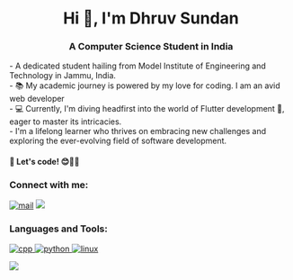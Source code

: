 <h1 align="center">Hi 👋, I'm Dhruv Sundan</h1>
<h3 align="center">A Computer Science Student in India</h3>
<p align="left">  - A dedicated student hailing from Model Institute of Engineering and Technology in Jammu, India.<br>
  - 📚 My academic journey is powered by my love for coding. I am an avid web developer <br>- 💻 Currently, I'm diving headfirst into the world of Flutter development 🚀, eager to master its intricacies. <br>
  - I'm a lifelong learner who thrives on embracing new challenges and exploring the ever-evolving field of software development. <br>
  <h4>🌟 Let's code! 😊👨‍💻</h4> </p>





<h3 align="left">Connect with me:</h3>

<p align="left">
<a href="mailto:dhruvsundan321@gmail.com" ><img src="https://img.shields.io/badge/Gmail-D14836?style=for-the-badge&logo=gmail&logoColor=white" alt="mail"/></a> 
<a href="https://leetcode.com/eddymalikadnan/" ><img src="https://img.shields.io/badge/-LeetCode-FFA116?style=for-the-badge&logo=LeetCode&logoColor=black"/></a> 

</p>



<h3 align="left">Languages and Tools:</h3>
<p align="left"> 
  
 
  <a href="https://cprogramming.com" target="_blank" rel="noreferrer"> <img src="https://readme-components.vercel.app/api?component=logo&logo=cplusplus" alt="cpp"/> </a> 
  <a href="https://javascript.com" target="_blank" rel="noreferrer"> <img src="https://readme-components.vercel.app/api?component=logo&logo=javascript" alt="python"/> </a> 
  <a href="https://linux.org" target="_blank" rel="noreferrer"> <img src="https://readme-components.vercel.app/api?component=logo&logo=linux" alt="linux"/> </a> 
  
  

</p>

<img align="left" src="https://github-readme-stats.vercel.app/api?username=Adnan-Malik-26&show_icons=true&icon_color=CE1D2D&text_color=718096&bg_color=00000000&hide_title=true&hide_border=true" />
